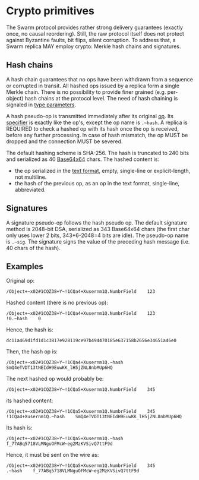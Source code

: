 # Crypto primitives

The Swarm protocol provides rather strong delivery guarantees (exactly once, no causal reordering).
Still, the raw protocol itself does not protect against Byzantine faults, bit flips, silent corruption.
To address that, a Swarm replica MAY employ crypto: Merkle hash chains and signatures.

## Hash chains

A hash chain guarantees that no ops have been withdrawn from a sequence or corrupted in transit.
All hashed ops issued by a replica form a single Merkle chain.
There is no possibility to provide finer grained (e.g. per-object) hash chains at the protocol level.
The need of hash chaining is signaled in [type parameters](type-params.md).

A hash pseudo-op is transmitted immediately after its original [op](op.md).
Its [specifier](spec.md) is exactly like the op's, except the op name is `.~hash`.
A replica is REQUIRED to check a hashed op with its hash once the op is received, before any further processing.
In case of hash mismatch, the op MUST be dropped and the connection MUST be severed.

The default hashing scheme is SHA-256.
The hash is truncated to 240 bits and serialized as 40 [Base64x64](64x64.md) chars.
The hashed content is:
* the op serialized in the [text format](op.md), empty, single-line or explicit-length, not multiline.
* the hash of the previous op, as an op in the text format, single-line, abbreviated.

## Signatures

A signature pseudo-op follows the hash pseudo op.
The default signature method is 2048-bit DSA, serialized as 343 Base64x64 chars (the first char only uses lower 2 bits, 343*6-2048=4 bits are idle).
The pseudo-op name is `.~sig`.
The signature signs the value of the preceding hash message (i.e. 40 chars of the hash).

## Examples

Original op:

    /Object+~x02#1CQZ38+Y~!1CQa4+Xusernm1Q.NumbrField    123

Hashed content (there is no previous op):

    /Object+~x02#1CQZ38+Y~!1CQa4+Xusernm1Q.NumbrField    123
    !0.~hash    0

Hence, the hash is:

    dc11a469d1fd1d1c3817e928119ce97b494470185e637158b2656e34651a46e0

Then, the hash op is:

    /Object+~x02#1CQZ38+Y~!1CQa4+Xusernm1Q.~hash SmQ4eTVDT13tNEIdH9EuwKK_lH5jZNL8nbMUp6HQ

The next hashed op would probably be:

    /Object+~x02#1CQZ38+Y~!1CQa5+Xusernm1Q.NumbrField    345

its hashed content:

    /Object+~x02#1CQZ38+Y~!1CQa5+Xusernm1Q.NumbrField    345
    !1CQa4+Xusernm1Q.~hash    SmQ4eTVDT13tNEIdH9EuwKK_lH5jZNL8nbMUp6HQ

Its hash is:

    /Object+~x02#1CQZ38+Y~!1CQa5+Xusernm1Q.~hash    f_77ABq5718VLMNguOFMcW~eg2MzKVSivQ7ttF9d    

Hence, it must be sent on the wire as:

    /Object+~x02#1CQZ38+Y~!1CQa5+Xusernm1Q.NumbrField    345
    .~hash    f_77ABq5718VLMNguOFMcW~eg2MzKVSivQ7ttF9d    
